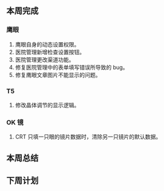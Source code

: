 ## 本周完成

### 鹰眼

1. 鹰眼自身的动态设置权限。
2. 医院管理新增检查设置按钮。
3. 医院管理更改渠道功能。
4. 修复医院管理中的表单填写错误所导致的 bug。
5. 修复鹰眼文章图片不能显示的问题。

### T5

1. 修改晶体调节的显示逻辑。

### OK 镜

1. CRT 只填一只眼的镜片数据时，清除另一只镜片的默认数据。

## 本周总结

## 下周计划